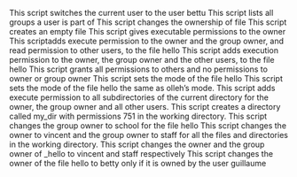 This script switches the current user to the user bettu
This script lists all groups a user is part of
This script changes the ownership of file
This script creates an empty file
This script gives executable permissions to the owner
This scriptadds execute permission to the owner and the group owner, and read permission to other users, to the file hello
This script adds execution permission to the owner, the group owner and the other users, to the file hello
This script grants all permissions to others and no permissions to owner or group owner
This script sets the mode of the file hello
This script sets the mode of the file hello the same as olleh’s mode.
This script adds execute permission to all subdirectories of the current directory for the owner, the group owner and all other users.
This script creates a directory called my_dir with permissions 751 in the working directory.
This script changes the group owner to school for the file hello
This script changes the owner to vincent and the group owner to staff for all the files and directories in the working directory.
This script changes the owner and the group owner of _hello to vincent and staff respectively
This script changes the owner of the file hello to betty only if it is owned by the user guillaume
